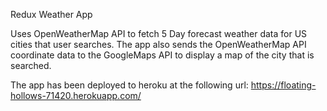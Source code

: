 Redux Weather App

Uses OpenWeatherMap API to fetch 5 Day forecast weather data for US cities that user searches. The app also sends the OpenWeatherMap API coordinate data to the GoogleMaps API to display a map of the city that is searched.

The app has been deployed to heroku at the following url: https://floating-hollows-71420.herokuapp.com/
